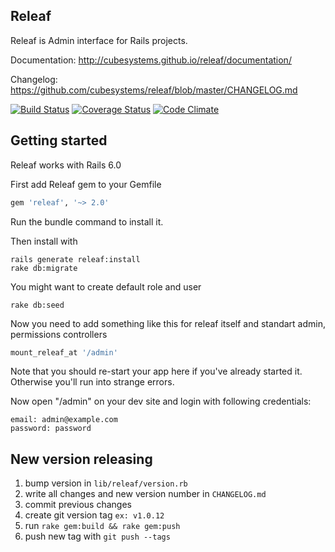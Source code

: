 ## Releaf

Releaf is Admin interface for Rails projects.

Documentation: http://cubesystems.github.io/releaf/documentation/

Changelog: https://github.com/cubesystems/releaf/blob/master/CHANGELOG.md

[![Build Status](https://travis-ci.org/cubesystems/releaf.svg?branch=master)](https://travis-ci.org/cubesystems/releaf)
[![Coverage Status](https://coveralls.io/repos/cubesystems/releaf/badge.svg?branch=master)](https://coveralls.io/r/cubesystems/releaf?branch=master)
[![Code Climate](https://codeclimate.com/github/cubesystems/releaf.svg)](https://codeclimate.com/github/cubesystems/releaf)

## Getting started

Releaf works with Rails 6.0

First add Releaf gem to your Gemfile
```ruby
gem 'releaf', '~> 2.0'
```

Run the bundle command to install it.

Then install with
```console
rails generate releaf:install
rake db:migrate
```

You might want to create default role and user
```console
rake db:seed
```

Now you need to add something like this for releaf itself and standart admin,
permissions controllers

```ruby
mount_releaf_at '/admin'
```

Note that you should re-start your app here if you've already started it. Otherwise you'll run into strange errors.

Now open "/admin" on your dev site and login with following credentials:
```
email: admin@example.com
password: password
```

## New version releasing
1. bump version in `lib/releaf/version.rb`
2. write all changes and new version number in `CHANGELOG.md`
3. commit previous changes
4. create git version tag `ex: v1.0.12`
4. run `rake gem:build && rake gem:push`  
5. push new tag with `git push --tags`  
